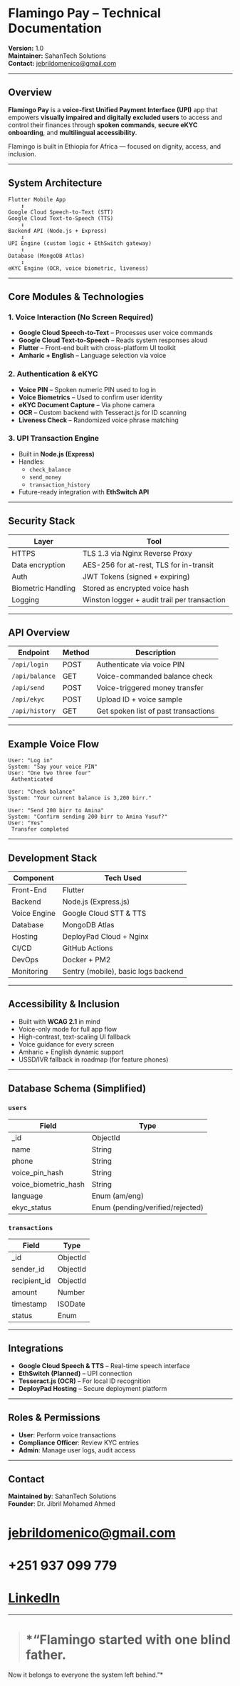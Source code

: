 
#  Flamingo Pay – Technical Documentation

**Version:** 1.0  
**Maintainer:** SahanTech Solutions  
**Contact:** jebrildomenico@gmail.com

---

##  Overview

**Flamingo Pay** is a **voice-first Unified Payment Interface (UPI)** app that empowers **visually impaired and digitally excluded users** to access and control their finances through **spoken commands**, **secure eKYC onboarding**, and **multilingual accessibility**.

Flamingo is built in Ethiopia for Africa — focused on dignity, access, and inclusion.

---

##  System Architecture

```text
Flutter Mobile App
    ↕︎
Google Cloud Speech-to-Text (STT)
Google Cloud Text-to-Speech (TTS)
    ↕︎
Backend API (Node.js + Express)
    ↕︎
UPI Engine (custom logic + EthSwitch gateway)
    ↕︎
Database (MongoDB Atlas)
    ↕︎
eKYC Engine (OCR, voice biometric, liveness)
```

---

##  Core Modules & Technologies

###  1. Voice Interaction (No Screen Required)
- **Google Cloud Speech-to-Text** – Processes user voice commands
- **Google Cloud Text-to-Speech** – Reads system responses aloud
- **Flutter** – Front-end built with cross-platform UI toolkit
- **Amharic + English** – Language selection via voice

###  2. Authentication & eKYC
- **Voice PIN** – Spoken numeric PIN used to log in
- **Voice Biometrics** – Used to confirm user identity
- **eKYC Document Capture** – Via phone camera
- **OCR** – Custom backend with Tesseract.js for ID scanning
- **Liveness Check** – Randomized voice phrase matching

###  3. UPI Transaction Engine
- Built in **Node.js (Express)**
- Handles:
  - `check_balance`
  - `send_money`
  - `transaction_history`
- Future-ready integration with **EthSwitch API**

---

##  Security Stack

| Layer | Tool |
|-------|------|
| HTTPS | TLS 1.3 via Nginx Reverse Proxy |
| Data encryption | AES-256 for at-rest, TLS for in-transit |
| Auth | JWT Tokens (signed + expiring) |
| Biometric Handling | Stored as encrypted voice hash |
| Logging | Winston logger + audit trail per transaction |

---

##  API Overview

| Endpoint | Method | Description |
|----------|--------|-------------|
| `/api/login` | POST | Authenticate via voice PIN |
| `/api/balance` | GET | Voice-commanded balance check |
| `/api/send` | POST | Voice-triggered money transfer |
| `/api/ekyc` | POST | Upload ID + voice sample |
| `/api/history` | GET | Get spoken list of past transactions |

---

##  Example Voice Flow

```
User: "Log in"
System: "Say your voice PIN"
User: "One two three four"
 Authenticated

User: "Check balance"
System: "Your current balance is 3,200 birr."

User: "Send 200 birr to Amina"
System: "Confirm sending 200 birr to Amina Yusuf?"
User: "Yes"
 Transfer completed
```

---

## Development Stack

| Component | Tech Used |
|-----------|-----------|
| Front-End | Flutter |
| Backend | Node.js (Express.js) |
| Voice Engine | Google Cloud STT & TTS |
| Database | MongoDB Atlas |
| Hosting | DeployPad Cloud + Nginx |
| CI/CD | GitHub Actions |
| DevOps | Docker + PM2 |
| Monitoring | Sentry (mobile), basic logs backend |

---

##  Accessibility & Inclusion

- Built with **WCAG 2.1** in mind
- Voice-only mode for full app flow
- High-contrast, text-scaling UI fallback
- Voice guidance for every screen
- Amharic + English dynamic support
- USSD/IVR fallback in roadmap (for feature phones)

---

##  Database Schema (Simplified)

### `users`
| Field | Type |
|-------|------|
| _id | ObjectId |
| name | String |
| phone | String |
| voice_pin_hash | String |
| voice_biometric_hash | String |
| language | Enum (am/eng) |
| ekyc_status | Enum (pending/verified/rejected) |

### `transactions`
| Field | Type |
|-------|------|
| _id | ObjectId |
| sender_id | ObjectId |
| recipient_id | ObjectId |
| amount | Number |
| timestamp | ISODate |
| status | Enum |

---

##  Integrations

-  **Google Cloud Speech & TTS** – Real-time speech interface
-  **EthSwitch (Planned)** – UPI connection
-  **Tesseract.js (OCR)** – For local ID recognition
-  **DeployPad Hosting** – Secure deployment platform

---

## Roles & Permissions

- **User**: Perform voice transactions
- **Compliance Officer**: Review KYC entries
- **Admin**: Manage user logs, audit access

---

##  Contact

**Maintained by**: SahanTech Solutions  
**Founder**: Dr. Jibril Mohamed Ahmed  
# jebrildomenico@gmail.com  
 # +251 937 099 779  
# [LinkedIn](https://linkedin.com/in/jibril-mohamed-ahmed)

---

> # *“Flamingo started with one blind father.  
Now it belongs to everyone the system left behind.”*
